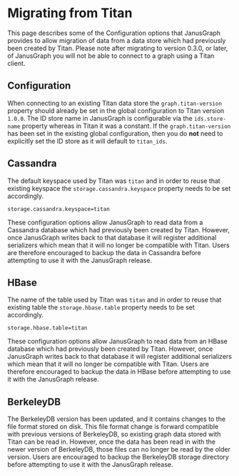 Migrating from Titan
====================

This page describes some of the Configuration options that JanusGraph
provides to allow migration of data from a data store which had
previously been created by Titan. Please note after migrating to version 0.3.0, 
or later, of JanusGraph you will not be able to connect to a graph using a Titan client. 

Configuration
-------------

When connecting to an existing Titan data store the
`graph.titan-version` property should already be set in the global
configuration to Titan version `1.0.0`. The ID store name in JanusGraph
is configurable via the `ids.store-name` property whereas in Titan it
was a constant. If the `graph.titan-version` has been set in the
existing global configuration, then you do **not** need to explicitly
set the ID store as it will default to `titan_ids`.

Cassandra
---------

The default keyspace used by Titan was `titan` and in order to reuse
that existing keyspace the `storage.cassandra.keyspace` property needs
to be set accordingly.
```properties
storage.cassandra.keyspace=titan
```

These configuration options allow JanusGraph to read data from a
Cassandra database which had previously been created by Titan. However,
once JanusGraph writes back to that database it will register additional
serializers which mean that it will no longer be compatible with Titan.
Users are therefore encouraged to backup the data in Cassandra before
attempting to use it with the JanusGraph release.

HBase
-----

The name of the table used by Titan was `titan` and in order to reuse
that existing table the `storage.hbase.table` property needs to be set
accordingly.
```properties
storage.hbase.table=titan
```

These configuration options allow JanusGraph to read data from an HBase
database which had previously been created by Titan. However, once
JanusGraph writes back to that database it will register additional
serializers which mean that it will no longer be compatible with Titan.
Users are therefore encouraged to backup the data in HBase before
attempting to use it with the JanusGraph release.

BerkeleyDB
----------

The BerkeleyDB version has been updated, and it contains changes to the
file format stored on disk. This file format change is forward
compatible with previous versions of BerkeleyDB, so existing graph data
stored with Titan can be read in. However, once the data has been read
in with the newer version of BerkeleyDB, those files can no longer be
read by the older version. Users are encouraged to backup the BerkeleyDB
storage directory before attempting to use it with the JanusGraph
release.
